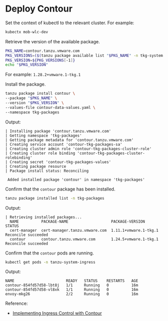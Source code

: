 # Deploy Contour

Set the context of kubectl to the relevant cluster. For example:

```bash
kubectx mob-wlc-dev
```

Retrieve the version of the available package.

```bash
PKG_NAME=contour.tanzu.vmware.com
PKG_VERSIONS=($(tanzu package available list "$PKG_NAME" -n tkg-system -o json | jq -r ".[].version" | sort -t "." -k1,1n -k2,2n -k3,3n))
PKG_VERSION=${PKG_VERSIONS[-1]}
echo "$PKG_VERSION"
```

For example: `1.28.2+vmware.1-tkg.1`

Install the package.

```bash
tanzu package install contour \
--package "$PKG_NAME" \
--version "$PKG_VERSION" \
--values-file contour-data-values.yaml \
--namespace tkg-packages
```

Output:

```text
| Installing package 'contour.tanzu.vmware.com'
| Getting namespace 'tkg-packages'
| Getting package metadata for 'contour.tanzu.vmware.com'
| Creating service account 'contour-tkg-packages-sa'
| Creating cluster admin role 'contour-tkg-packages-cluster-role'
| Creating cluster role binding 'contour-tkg-packages-cluster-rolebinding'
| Creating secret 'contour-tkg-packages-values'
| Creating package resource
| Package install status: Reconciling

 Added installed package 'contour' in namespace 'tkg-packages'
```

Confirm that the `contour` package has been installed.

```bash
tanzu package installed list -n tkg-packages
```

Output:

```text
| Retrieving installed packages...
  NAME          PACKAGE-NAME                   PACKAGE-VERSION        STATUS               
  cert-manager  cert-manager.tanzu.vmware.com  1.11.1+vmware.1-tkg.1  Reconcile succeeded  
  contour       contour.tanzu.vmware.com       1.24.5+vmware.1-tkg.1  Reconcile succeeded 
```

Confirm that the `contour` pods are running.

```bash
kubectl get pods -n tanzu-system-ingress
```

Output:

```text
NAME                       READY   STATUS    RESTARTS   AGE
contour-854fd57d58-lbt8j   1/1     Running   0          16m
contour-854fd57d58-vl8xk   1/1     Running   0          16m
envoy-mkg26                2/2     Running   0          16m
```

Reference:

- [Implementing Ingress Control with Contour](https://docs.vmware.com/en/VMware-Tanzu-Kubernetes-Grid/1.5/vmware-tanzu-kubernetes-grid-15/GUID-packages-ingress-contour.html)
